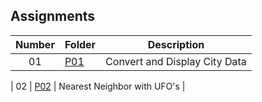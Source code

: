 ## Assignments

| Number | Folder | Description |
| :----: | ------ | ----------- |
|  01    |   [P01](https://github.com/Micah-Lyn/4553-Spatial-DS-Scotland/tree/main/Assignments/PO1)    | Convert and Display City Data          |

|  02    |   [P02](https://github.com/Micah-Lyn/4553-Spatial-DS-Scotland/tree/main/Assignments/PO2)    | Nearest Neighbor with UFO's         |


